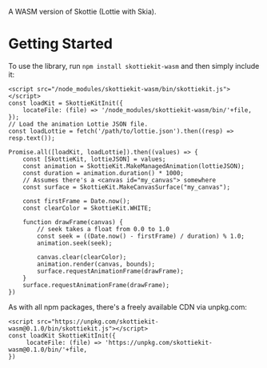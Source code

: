 A WASM version of Skottie (Lottie with Skia).

# Getting Started

To use the library, run `npm install skottiekit-wasm` and then simply include it:

    <script src="/node_modules/skottiekit-wasm/bin/skottiekit.js"></script>
    const loadKit = SkottieKitInit({
        locateFile: (file) => '/node_modules/skottiekit-wasm/bin/'+file,
    });
    // Load the animation Lottie JSON file.
    const loadLottie = fetch('/path/to/lottie.json').then((resp) => resp.text());

    Promise.all([loadKit, loadLottie]).then((values) => {
        const [SkottieKit, lottieJSON] = values;
        const animation = SkottieKit.MakeManagedAnimation(lottieJSON);
        const duration = animation.duration() * 1000;
        // Assumes there's a <canvas id="my_canvas"> somewhere
        const surface = SkottieKit.MakeCanvasSurface("my_canvas");

        const firstFrame = Date.now();
        const clearColor = SkottieKit.WHITE;

        function drawFrame(canvas) {
            // seek takes a float from 0.0 to 1.0
            const seek = ((Date.now() - firstFrame) / duration) % 1.0;
            animation.seek(seek);

            canvas.clear(clearColor);
            animation.render(canvas, bounds);
            surface.requestAnimationFrame(drawFrame);
        }
        surface.requestAnimationFrame(drawFrame);
    })

As with all npm packages, there's a freely available CDN via unpkg.com:

    <script src="https://unpkg.com/skottiekit-wasm@0.1.0/bin/skottiekit.js"></script>
    const loadKit SkottieKitInit({
         locateFile: (file) => 'https://unpkg.com/skottiekit-wasm@0.1.0/bin/'+file,
    })

